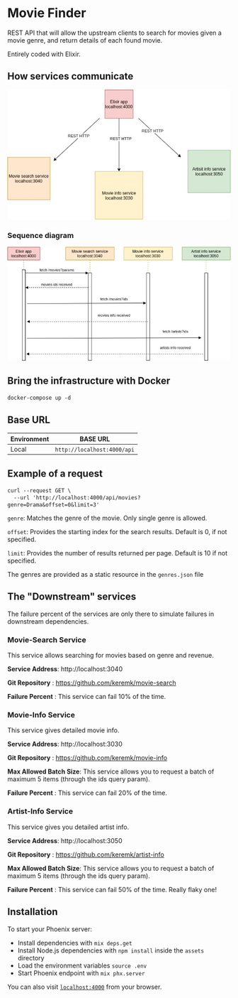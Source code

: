 # Movie Finder

REST API that will allow the upstream clients to search for movies given a movie genre, and return details of each found movie.

Entirely coded with Elixir.

## How services communicate

![](diagram.jpg)

### Sequence diagram

![](sequence_diagram.jpg)

## Bring the infrastructure with Docker

```
docker-compose up -d
```

## Base URL

| Environment | BASE URL                    |
| ----------- | --------------------------- |
| Local       | `http://localhost:4000/api` |

## Example of a request

```
curl --request GET \
  --url 'http://localhost:4000/api/movies?genre=Drama&offset=0&limit=3'
```

`genre`: Matches the genre of the movie. Only single genre is allowed.

`offset`: Provides the starting index for the search results. Default is 0, if not specified.

`limit`: Provides the number of results returned per page. Default is 10 if not specified.

The genres are provided as a static resource in the `genres.json` file

## The "Downstream" services
The failure percent of the services are only there to simulate failures in downstream dependencies.

### Movie-Search Service
This service allows searching for movies based on genre and revenue.

**Service Address**: http://localhost:3040

**Git Repository** : https://github.com/keremk/movie-search

**Failure Percent** : This service can fail 10% of the time.

### Movie-Info Service
This service gives detailed movie info.

****Service Address****: http://localhost:3030

****Git Repository**** : https://github.com/keremk/movie-info

****Max Allowed Batch Size****: This service allows you to request a batch of maximum 5 items (through the ids query param).

****Failure Percent**** : This service can fail 20% of the time.

### Artist-Info Service
This service gives you detailed artist info.

**Service Address**: http://localhost:3050

**Git Repository** : https://github.com/keremk/artist-info

**Max Allowed Batch Size**: This service allows you to request a batch of maximum 5 items (through the ids query param).

**Failure Percent** : This service can fail 50% of the time. Really flaky one!



## Installation

To start your Phoenix server:

- Install dependencies with `mix deps.get`
- Install Node.js dependencies with `npm install` inside the `assets` directory
- Load the environment variables `source .env`
- Start Phoenix endpoint with `mix phx.server`

You can also visit [`localhost:4000`](http://localhost:4000) from your browser.
